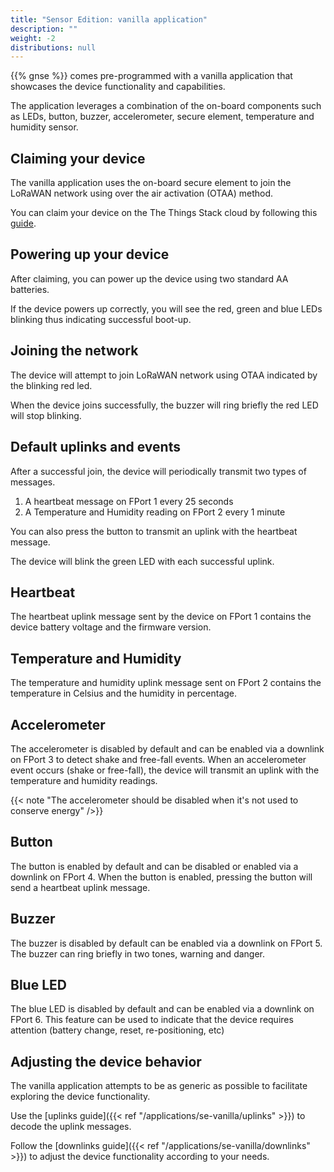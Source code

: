 ```yaml
---
title: "Sensor Edition: vanilla application"
description: ""
weight: -2
distributions: null
---
```


{{% gnse %}} comes pre-programmed with a vanilla application that showcases the device functionality and capabilities.

The application leverages a combination of the on-board components such as LEDs, button, buzzer, accelerometer, secure element, temperature and humidity sensor.

<!--more-->

## Claiming your device

The vanilla application uses the on-board secure element to join the LoRaWAN network using over the air activation (OTAA) method.

You can claim your device on the The Things Stack cloud by following this [guide](https://www.thethingsindustries.com/docs/devices/device-claiming/claim-devices/).

## Powering up your device

After claiming, you can power up the device using two standard AA batteries.

If the device powers up correctly, you will see the red, green and blue LEDs blinking thus indicating successful boot-up.

## Joining the network

The device will attempt to join LoRaWAN network using OTAA indicated by the blinking red led.

When the device joins successfully, the buzzer will ring briefly the red LED will stop blinking.

## Default uplinks and events

After a successful join, the device will periodically transmit two types of messages.

1. A heartbeat message on FPort 1 every 25 seconds
2. A Temperature and Humidity reading on FPort 2 every 1 minute

You can also press the button to transmit an uplink with the heartbeat message.

The device will blink the green LED with each successful uplink.

## Heartbeat

The heartbeat uplink message sent by the device on FPort 1 contains the device battery voltage and the firmware version.

## Temperature and Humidity

The temperature and humidity uplink message sent on FPort 2 contains the temperature in Celsius and the humidity in percentage.

## Accelerometer

The accelerometer is disabled by default and can be enabled via a downlink on FPort 3 to detect shake and free-fall events.
When an accelerometer event occurs (shake or free-fall), the device will transmit an uplink with the temperature and humidity readings.

{{< note "The accelerometer should be disabled when it's not used to conserve energy" />}}

## Button

The button is enabled by default and can be disabled or enabled via a downlink on FPort 4.
When the button is enabled, pressing the button will send a heartbeat uplink message.

## Buzzer

The buzzer is disabled by default can be enabled via a downlink on FPort 5.
The buzzer can ring briefly in two tones, warning and danger.

## Blue LED

The blue LED is disabled by default and can be enabled via a downlink on FPort 6.
This feature can be used to indicate that the device requires attention (battery change, reset, re-positioning, etc)

## Adjusting the device behavior

The vanilla application attempts to be as generic as possible to facilitate exploring the device functionality.

Use the [uplinks guide]({{< ref "/applications/se-vanilla/uplinks" >}}) to decode the uplink messages.

Follow the [downlinks guide]({{< ref "/applications/se-vanilla/downlinks" >}}) to adjust the device functionality according to your needs.
